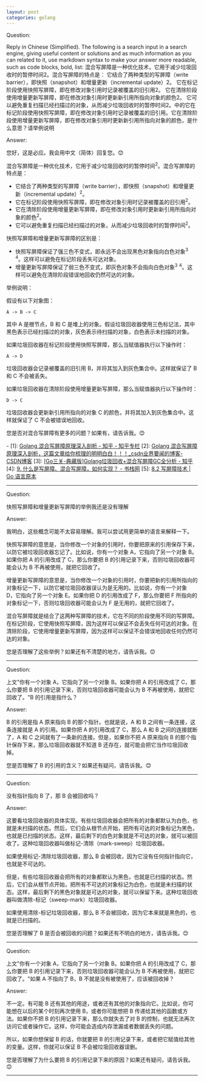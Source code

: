 ```yaml
---
layout: post
categories: golang
---
```

Question:

Reply in Chinese (Simplified).
The following is a search input in a search engine, giving useful content or solutions and as much information as you can related to it, use markdown syntax to make your answer more readable, such as code blocks, bold, list:
混合写屏障是一种优化技术，它用于减少垃圾回收时的暂停时间2。混合写屏障的特点是： 它结合了两种类型的写屏障（write barrier），即快照（snapshot）和增量更新（incremental update）2。 它在标记阶段使用快照写屏障，即在修改对象引用时记录被覆盖的旧引用2。 它在清除阶段使用增量更新写屏障，即在修改对象引用时更新新引用所指向对象的颜色2。 它可以避免重复扫描已经扫描过的对象，从而减少垃圾回收时的暂停时间2。中的它在标记阶段使用快照写屏障，即在修改对象引用时记录被覆盖的旧引用。它在清除阶段使用增量更新写屏障，即在修改对象引用时更新新引用所指向对象的颜色，是什么意思？请举例说明

Answer:

您好，这是必应。我会用中文（简体）回复您。😊

混合写屏障是一种优化技术，它用于减少垃圾回收时的暂停时间<sup>2</sup>。混合写屏障的特点是：

- 它结合了两种类型的写屏障（write barrier），即快照（snapshot）和增量更新（incremental update）<sup>2</sup>。
- 它在标记阶段使用快照写屏障，即在修改对象引用时记录被覆盖的旧引用<sup>2</sup>。
- 它在清除阶段使用增量更新写屏障，即在修改对象引用时更新新引用所指向对象的颜色<sup>2</sup>。
- 它可以避免重复扫描已经扫描过的对象，从而减少垃圾回收时的暂停时间<sup>2</sup>。

快照写屏障和增量更新写屏障的区别是：

- 快照写屏障保证了强三色不变式，即永远不会出现黑色对象指向白色对象<sup>3</sup> <sup>4</sup>。这样可以避免在标记阶段丢失可达对象。
- 增量更新写屏障保证了弱三色不变式，即灰色对象不会指向白色对象<sup>3</sup> <sup>4</sup>。这样可以避免在清除阶段错误地回收仍然可达的对象。

举例说明：

假设有以下对象图：

```text
A -> B -> C
```

其中 A 是根节点，B 和 C 是堆上的对象。假设垃圾回收器使用三色标记法，其中黑色表示已经扫描过的对象，灰色表示待扫描的对象，白色表示未扫描的对象。

如果垃圾回收器在标记阶段使用快照写屏障，那么当赋值器执行以下操作时：

```text
A -> D
```

垃圾回收器会记录被覆盖的旧引用 B，并将其加入到灰色集合中。这样就保证了 B 和 C 不会被丢失。

如果垃圾回收器在清除阶段使用增量更新写屏障，那么当赋值器执行以下操作时：

```text
D -> C
```

垃圾回收器会更新新引用所指向的对象 C 的颜色，并将其加入到灰色集合中。这样就保证了 C 不会被错误地回收。

您是否对混合写屏障有更多的问题？如果有，请告诉我。😊

\-
\[1]: [Golang 混合写屏障原理深入剖析 - 知乎 - 知乎专栏](https://zhuanlan.zhihu.com/p/389177621)
\[2]: [Golang 混合写屏障原理深入剖析，这篇文章给你梳理的明明白白！！！_csdn业界要闻的博客-CSDN博客](https://blog.csdn.net/CSDN_bang/article/details/107572440)
\[3]: [[Go三关-典藏版]Golang垃圾回收+混合写屏障GC全分析 - 知乎](https://zhuanlan.zhihu.com/p/334999060)
\[4]: [9. 什么是写屏障、混合写屏障，如何实现？ - 书栈网](https://www.bookstack.cn/read/qcrao-Go-Questions/spilt.9.GC-GC.md)
\[5]: [8.2 写屏障技术 | Go 语言原本](https://golang.design/under-the-hood/zh-cn/part2runtime/ch08gc/barrier/)

<hr/>

Question:

快照写屏障和增量更新写屏障的举例我还是没有理解

Answer:

我明白，这些概念可能不太容易理解。我可以尝试用更简单的语言来解释一下。

快照写屏障的意思是，当你修改一个对象的引用时，你要把原来的引用保存下来，以防它被垃圾回收器忘记了。比如说，你有一个对象 A，它指向了另一个对象 B。如果你把 A 的引用改成了 C，那么你要把 B 的引用记录下来，否则垃圾回收器可能会认为 B 不再被使用，就把它回收了。

增量更新写屏障的意思是，当你修改一个对象的引用时，你要把新的引用所指向的对象标记一下，以防它被垃圾回收器误认为是无用的。比如说，你有一个对象 D，它指向了另一个对象 E。如果你把 D 的引用改成了 F，那么你要把 F 所指向的对象标记一下，否则垃圾回收器可能会认为 F 是无用的，就把它回收了。

混合写屏障就是结合了这两种写屏障的技术，它在不同的阶段使用不同的写屏障。在标记阶段，它使用快照写屏障，因为这样可以保证不会丢失任何可达的对象。在清除阶段，它使用增量更新写屏障，因为这样可以保证不会错误地回收任何仍然可达的对象。

您是否理解了这些举例？如果还有不清楚的地方，请告诉我。😊


<hr/>

Question:

上文"你有一个对象 A，它指向了另一个对象 B。如果你把 A 的引用改成了 C，那么你要把 B 的引用记录下来，否则垃圾回收器可能会认为 B 不再被使用，就把它回收了。"B 的引用是指什么？

Answer:

B 的引用是指 A 原来指向 B 的那个指针。也就是说，A 和 B 之间有一条连接，这条连接就是 A 的引用。如果你把 A 的引用改成了 C，那么 A 和 B 之间的连接就断了，A 和 C 之间就有了一条新的连接。但是，如果你不把 A 原来指向 B 的那个指针保存下来，那么垃圾回收器就不知道 B 还存在，就可能会把它当作垃圾回收掉。

您是否理解了 B 的引用的含义？如果还有疑问，请告诉我。😊


<hr/>

Question:

没有指针指向 B 了，那 B 会被回收吗？

Answer:

这要看垃圾回收器的具体实现。有些垃圾回收器会把所有的对象都默认为白色，也就是未扫描的状态。然后，它们会从根节点开始，把所有可达的对象标记为黑色，也就是已扫描的状态。这样，最后剩下的白色对象就是不可达的对象，就可以被回收了。这种垃圾回收器叫做标记-清除（mark-sweep）垃圾回收器。

如果使用标记-清除垃圾回收器，那么 B 会被回收，因为它没有任何指针指向它，也就是不可达的。

但是，有些垃圾回收器会把所有的对象都默认为黑色，也就是已扫描的状态。然后，它们会从根节点开始，把所有不可达的对象标记为白色，也就是未扫描的状态。这样，最后剩下的黑色对象就是可达的对象，就可以保留下来。这种垃圾回收器叫做清除-标记（sweep-mark）垃圾回收器。

如果使用清除-标记垃圾回收器，那么 B 不会被回收，因为它本来就是黑色的，也就是已扫描的。

您是否理解了 B 是否会被回收的问题？如果还有不明白的地方，请告诉我。😊


<hr/>

Question:

上文"你有一个对象 A，它指向了另一个对象 B。如果你把 A 的引用改成了 C，那么你要把 B 的引用记录下来，否则垃圾回收器可能会认为 B 不再被使用，就把它回收了。"如果 A 不指向了 B，B 不就是没有被使用了，应该被回收掉？

Answer:

不一定。有可能 B 还有其他的用途，或者还有其他的对象指向它。比如说，你可能想在以后的某个时刻再次使用 B，或者你可能想把 B 传递给其他的函数或方法。如果你不把 B 的引用记录下来，那么你就失去了对 B 的控制，也就无法再次访问它或者操作它。这样，你可能会造成内存泄漏或者数据丢失的问题。

所以，如果你想保留 B 的话，你就要把 B 的引用记录下来，或者把它赋值给其他的变量。这样，你就可以保证 B 不会被垃圾回收器误删。

您是否理解了为什么要把 B 的引用记录下来的原因？如果还有疑问，请告诉我。😊


<hr/>


